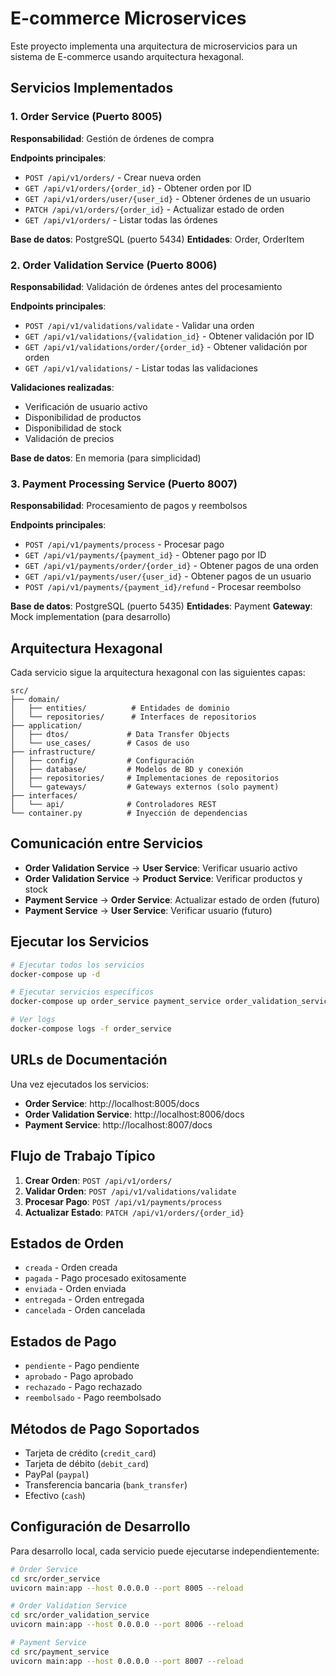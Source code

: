 # E-commerce Microservices

Este proyecto implementa una arquitectura de microservicios para un sistema de E-commerce usando arquitectura hexagonal.

## Servicios Implementados

### 1. Order Service (Puerto 8005)
**Responsabilidad**: Gestión de órdenes de compra

**Endpoints principales**:
- `POST /api/v1/orders/` - Crear nueva orden
- `GET /api/v1/orders/{order_id}` - Obtener orden por ID
- `GET /api/v1/orders/user/{user_id}` - Obtener órdenes de un usuario
- `PATCH /api/v1/orders/{order_id}` - Actualizar estado de orden
- `GET /api/v1/orders/` - Listar todas las órdenes

**Base de datos**: PostgreSQL (puerto 5434)
**Entidades**: Order, OrderItem

### 2. Order Validation Service (Puerto 8006)
**Responsabilidad**: Validación de órdenes antes del procesamiento

**Endpoints principales**:
- `POST /api/v1/validations/validate` - Validar una orden
- `GET /api/v1/validations/{validation_id}` - Obtener validación por ID
- `GET /api/v1/validations/order/{order_id}` - Obtener validación por orden
- `GET /api/v1/validations/` - Listar todas las validaciones

**Validaciones realizadas**:
- Verificación de usuario activo
- Disponibilidad de productos
- Disponibilidad de stock
- Validación de precios

**Base de datos**: En memoria (para simplicidad)

### 3. Payment Processing Service (Puerto 8007)
**Responsabilidad**: Procesamiento de pagos y reembolsos

**Endpoints principales**:
- `POST /api/v1/payments/process` - Procesar pago
- `GET /api/v1/payments/{payment_id}` - Obtener pago por ID
- `GET /api/v1/payments/order/{order_id}` - Obtener pagos de una orden
- `GET /api/v1/payments/user/{user_id}` - Obtener pagos de un usuario
- `POST /api/v1/payments/{payment_id}/refund` - Procesar reembolso

**Base de datos**: PostgreSQL (puerto 5435)
**Entidades**: Payment
**Gateway**: Mock implementation (para desarrollo)

## Arquitectura Hexagonal

Cada servicio sigue la arquitectura hexagonal con las siguientes capas:

```
src/
├── domain/
│   ├── entities/          # Entidades de dominio
│   └── repositories/      # Interfaces de repositorios
├── application/
│   ├── dtos/             # Data Transfer Objects
│   └── use_cases/        # Casos de uso
├── infrastructure/
│   ├── config/           # Configuración
│   ├── database/         # Modelos de BD y conexión
│   ├── repositories/     # Implementaciones de repositorios
│   └── gateways/         # Gateways externos (solo payment)
├── interfaces/
│   └── api/              # Controladores REST
└── container.py          # Inyección de dependencias
```

## Comunicación entre Servicios

- **Order Validation Service** → **User Service**: Verificar usuario activo
- **Order Validation Service** → **Product Service**: Verificar productos y stock
- **Payment Service** → **Order Service**: Actualizar estado de orden (futuro)
- **Payment Service** → **User Service**: Verificar usuario (futuro)

## Ejecutar los Servicios

```bash
# Ejecutar todos los servicios
docker-compose up -d

# Ejecutar servicios específicos
docker-compose up order_service payment_service order_validation_service

# Ver logs
docker-compose logs -f order_service
```

## URLs de Documentación

Una vez ejecutados los servicios:

- **Order Service**: http://localhost:8005/docs
- **Order Validation Service**: http://localhost:8006/docs  
- **Payment Service**: http://localhost:8007/docs

## Flujo de Trabajo Típico

1. **Crear Orden**: `POST /api/v1/orders/`
2. **Validar Orden**: `POST /api/v1/validations/validate`
3. **Procesar Pago**: `POST /api/v1/payments/process`
4. **Actualizar Estado**: `PATCH /api/v1/orders/{order_id}`

## Estados de Orden

- `creada` - Orden creada
- `pagada` - Pago procesado exitosamente
- `enviada` - Orden enviada
- `entregada` - Orden entregada
- `cancelada` - Orden cancelada

## Estados de Pago

- `pendiente` - Pago pendiente
- `aprobado` - Pago aprobado
- `rechazado` - Pago rechazado
- `reembolsado` - Pago reembolsado

## Métodos de Pago Soportados

- Tarjeta de crédito (`credit_card`)
- Tarjeta de débito (`debit_card`)
- PayPal (`paypal`)
- Transferencia bancaria (`bank_transfer`)
- Efectivo (`cash`)

## Configuración de Desarrollo

Para desarrollo local, cada servicio puede ejecutarse independientemente:

```bash
# Order Service
cd src/order_service
uvicorn main:app --host 0.0.0.0 --port 8005 --reload

# Order Validation Service  
cd src/order_validation_service
uvicorn main:app --host 0.0.0.0 --port 8006 --reload

# Payment Service
cd src/payment_service
uvicorn main:app --host 0.0.0.0 --port 8007 --reload
```
